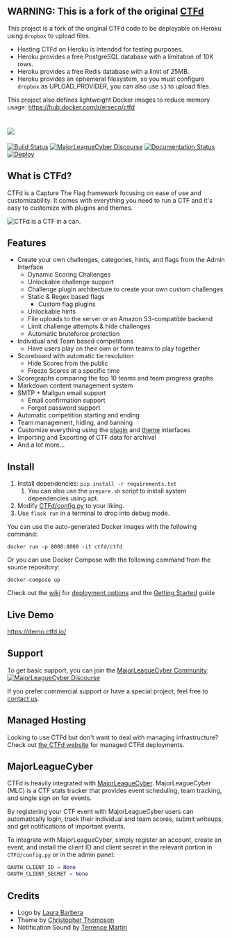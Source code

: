 ## WARNING: This is a fork of the original [CTFd](https://github.com/CTFd/CTFd/)

This project is a fork of the original CTFd code to be deployable on Heroku using `dropbox` to upload files.

- Hosting CTFd on Heroku is intended for testing purposes.
- Heroku provides a free PostgreSQL database with a limitation of 10K rows.
- Heroku provides a free Redis database with a limit of 25MB.
- Heroku provides an ephemeral filesystem, so you must configure `dropbox` as UPLOAD_PROVIDER, you can also use `s3` to upload files.

This project also defines lightweight Docker images to reduce memory usage: https://hub.docker.com/r/erseco/ctfd

![](https://github.com/erseco/CTFd/blob/master/CTFd/themes/core/static/img/logo.png?raw=true)
====

[![Build Status](https://travis-ci.org/erseco/CTFd.svg?branch=master)](https://travis-ci.org/erseco/CTFd)
[![MajorLeagueCyber Discourse](https://img.shields.io/discourse/status?server=https%3A%2F%2Fcommunity.majorleaguecyber.org%2F)](https://community.majorleaguecyber.org/)
[![Documentation Status](https://readthedocs.org/projects/ctfd/badge/?version=latest)](https://docs.ctfd.io/en/latest/?badge=latest)
[![Deploy](https://www.herokucdn.com/deploy/button.svg)](https://heroku.com/deploy)

## What is CTFd?
CTFd is a Capture The Flag framework focusing on ease of use and customizability. It comes with everything you need to run a CTF and it's easy to customize with plugins and themes.

![CTFd is a CTF in a can.](https://github.com/erseco/CTFd/blob/master/CTFd/themes/core/static/img/scoreboard.png?raw=true)

## Features
 * Create your own challenges, categories, hints, and flags from the Admin Interface
    * Dynamic Scoring Challenges
    * Unlockable challenge support
    * Challenge plugin architecture to create your own custom challenges
    * Static & Regex based flags
        * Custom flag plugins
    * Unlockable hints
    * File uploads to the server or an Amazon S3-compatible backend
    * Limit challenge attempts & hide challenges
    * Automatic bruteforce protection
* Individual and Team based competitions
    * Have users play on their own or form teams to play together
 * Scoreboard with automatic tie resolution
    * Hide Scores from the public
    * Freeze Scores at a specific time
 * Scoregraphs comparing the top 10 teams and team progress graphs
 * Markdown content management system
 * SMTP + Mailgun email support
    * Email confirmation support
    * Forgot password support
 * Automatic competition starting and ending
 * Team management, hiding, and banning
 * Customize everything using the [plugin](https://github.com/CTFd/CTFd/wiki/Plugins) and [theme](https://github.com/CTFd/CTFd/tree/master/CTFd/themes) interfaces
 * Importing and Exporting of CTF data for archival
 * And a lot more...

## Install
  1. Install dependencies: `pip install -r requirements.txt`
       1. You can also use the `prepare.sh` script to install system dependencies using apt.
  2. Modify [CTFd/config.py](https://github.com/CTFd/CTFd/blob/master/CTFd/config.py) to your liking.
  3. Use `flask run` in a terminal to drop into debug mode.

You can use the auto-generated Docker images with the following command:

`docker run -p 8000:8000 -it ctfd/ctfd`

Or you can use Docker Compose with the following command from the source repository:

`docker-compose up`

Check out the [wiki](https://github.com/CTFd/CTFd/wiki) for [deployment options](https://github.com/CTFd/CTFd/wiki/Basic-Deployment) and the [Getting Started](https://github.com/CTFd/CTFd/wiki/Getting-Started) guide

## Live Demo
https://demo.ctfd.io/

## Support
To get basic support, you can join the [MajorLeagueCyber Community](https://community.majorleaguecyber.org/): [![MajorLeagueCyber Discourse](https://img.shields.io/discourse/status?server=https%3A%2F%2Fcommunity.majorleaguecyber.org%2F)](https://community.majorleaguecyber.org/)

If you prefer commercial support or have a special project, feel free to [contact us](https://ctfd.io/contact/).

## Managed Hosting
Looking to use CTFd but don't want to deal with managing infrastructure? Check out [the CTFd website](https://ctfd.io/) for managed CTFd deployments.

## MajorLeagueCyber
CTFd is heavily integrated with [MajorLeagueCyber](https://majorleaguecyber.org/). MajorLeagueCyber (MLC) is a CTF stats tracker that provides event scheduling, team tracking, and single sign on for events.

By registering your CTF event with MajorLeagueCyber users can automatically login, track their individual and team scores, submit writeups, and get notifications of important events.

To integrate with MajorLeagueCyber, simply register an account, create an event, and install the client ID and client secret in the relevant portion in `CTFd/config.py` or in the admin panel:

```python
OAUTH_CLIENT_ID = None
OAUTH_CLIENT_SECRET = None
```

## Credits
 * Logo by [Laura Barbera](http://www.laurabb.com/)
 * Theme by [Christopher Thompson](https://github.com/breadchris)
 * Notification Sound by [Terrence Martin](https://soundcloud.com/tj-martin-composer)